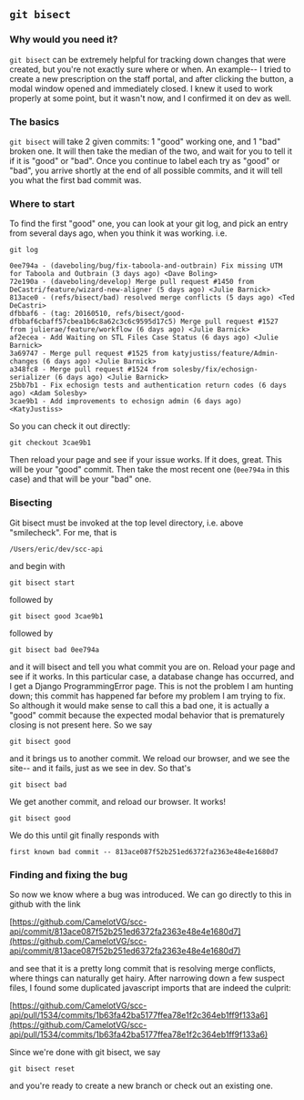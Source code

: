 ## `git bisect`

### Why would you need it?
`git bisect` can be extremely helpful for tracking down changes that were created, but you're not exactly sure where or when. An example-- I tried to create a new prescription on the staff portal, and after clicking the button, a modal window opened and immediately closed. I knew it used to work properly at some point, but it wasn't now, and I confirmed it on dev as well.

### The basics
`git bisect` will take 2 given commits: 1 "good" working one, and 1 "bad" broken one. It will then take the median of the two, and wait for you to tell it if it is "good" or "bad". Once you continue to label each try as "good" or "bad", you arrive shortly at the end of all possible commits, and it will tell you what the first bad commit was.

### Where to start
To find the first "good" one, you can look at your git log, and pick an entry from several days ago, when you think it was working. i.e.

```shell
git log

0ee794a - (daveboling/bug/fix-taboola-and-outbrain) Fix missing UTM for Taboola and Outbrain (3 days ago) <Dave Boling>
72e190a - (daveboling/develop) Merge pull request #1450 from DeCastri/feature/wizard-new-aligner (5 days ago) <Julie Barnick>
813ace0 - (refs/bisect/bad) resolved merge conflicts (5 days ago) <Ted DeCastri>
dfbbaf6 - (tag: 20160510, refs/bisect/good-dfbbaf6cbaff57cbea1b6c8a62c3c6c9595d17c5) Merge pull request #1527 from julierae/feature/workflow (6 days ago) <Julie Barnick>
af2ecea - Add Waiting on STL Files Case Status (6 days ago) <Julie Barnick>
3a69747 - Merge pull request #1525 from katyjustiss/feature/Admin-changes (6 days ago) <Julie Barnick>
a348fc8 - Merge pull request #1524 from solesby/fix/echosign-serializer (6 days ago) <Julie Barnick>
25bb7b1 - Fix echosign tests and authentication return codes (6 days ago) <Adam Solesby>
3cae9b1 - Add improvements to echosign admin (6 days ago) <KatyJustiss>
```

So you can check it out directly:

`git checkout 3cae9b1`

Then reload your page and see if your issue works. If it does, great. This will be your "good" commit. Then take the most recent one (`0ee794a` in this case) and that will be your "bad" one.

### Bisecting
Git bisect must be invoked at the top level directory, i.e. above "smilecheck". For me, that is

`/Users/eric/dev/scc-api`

and begin with

`git bisect start`

followed by 

`git bisect good 3cae9b1`

followed by

`git bisect bad 0ee794a`

and it will bisect and tell you what commit you are on. Reload your page and see if it works. In this particular case, a database change has occurred, and I get a Django ProgrammingError page. This is not the problem I am hunting down; this commit has happened far before my problem I am trying to fix. So although it would make sense to call this a bad one, it is actually a "good" commit because the expected modal behavior that is prematurely closing is not present here. So we say

`git bisect good`

and it brings us to another commit. We reload our browser, and we see the site-- and it fails, just as we see in dev. So that's

`git bisect bad`

We get another commit, and reload our browser. It works!

`git bisect good`

We do this until git finally responds with

`first known bad commit -- 813ace087f52b251ed6372fa2363e48e4e1680d7`

### Finding and fixing the bug
So now we know where a bug was introduced. We can go directly to this in github with the link

[https://github.com/CamelotVG/scc-api/commit/813ace087f52b251ed6372fa2363e48e4e1680d7](https://github.com/CamelotVG/scc-api/commit/813ace087f52b251ed6372fa2363e48e4e1680d7)

and see that it is a pretty long commit that is resolving merge conflicts, where things can naturally get hairy. After narrowing down a few suspect files, I found some duplicated javascript imports that are indeed the culprit:

[https://github.com/CamelotVG/scc-api/pull/1534/commits/1b63fa42ba5177ffea78e1f2c364eb1ff9f133a6](https://github.com/CamelotVG/scc-api/pull/1534/commits/1b63fa42ba5177ffea78e1f2c364eb1ff9f133a6)

Since we're done with git bisect, we say

`git bisect reset`

and you're ready to create a new branch or check out an existing one.
